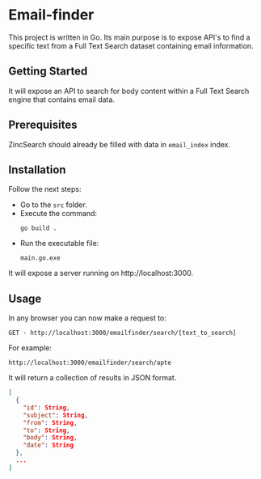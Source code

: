 # Email-finder

This project is written in Go. Its main purpose is to expose API's to find a specific text from a Full Text Search dataset containing email information.

## Getting Started

It will expose an API to search for body content within a Full Text Search engine that contains email data.

## Prerequisites

ZincSearch should already be filled with data in `email_index` index.

## Installation

Follow the next steps:

- Go to the `src` folder.
- Execute the command:
    ```
    go build .
    ```
- Run the executable file:
    ```
    main.go.exe
    ```

It will expose a server running on http://localhost:3000.

## Usage

In any browser you can now make a request to:
```
GET - http://localhost:3000/emailfinder/search/[text_to_search]
```
For example:
```
http://localhost:3000/emailfinder/search/apte
```

It will return a collection of results in JSON format.

```json
[
  {
    "id": String,
    "subject": String,
    "from": String,
    "to": String,
    "body": String,
    "date": String
  },
  ...
]
```
